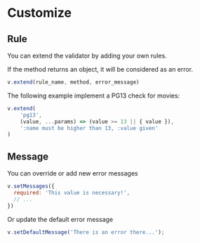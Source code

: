 # Customize

## Rule

You can extend the validator by adding your own rules.

If the method returns an object, it will be considered as an error.

```js
v.extend(rule_name, method, error_message)
```

The following example implement a PG13 check for movies:

```js
v.extend(
    'pg13',
    (value, ...params) => (value >= 13 || { value }),
    ':name must be higher than 13, :value given'
)
```


## Message

You can override or add new error messages

```js
v.setMessages({
  required: 'This value is necessary!',
  // ...
})
```

Or update the default error message

```js
v.setDefaultMessage('There is an error there...');
```
